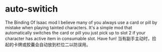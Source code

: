 # auto-switich
The Binding Of Isaac mod
I believe many of you always use a card or pill by mistake when playing tainted characters. It's a simple mod that automatically switches the card or pill you just pick up to slot 2 if your character has active item in consumable slot. Have fun! 
当有副手主动时，捡起的卡牌或胶囊会自动放到栏位二以防误用。
